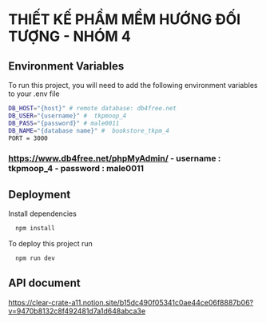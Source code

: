 
# THIẾT KẾ PHẦM MỀM HƯỚNG ĐỐI TƯỢNG - NHÓM 4


## Environment Variables

To run this project, you will need to add the following environment variables to your .env file

```bash
DB_HOST="{host}" # remote database: db4free.net
DB_USER="{username}" #  tkpmoop_4
DB_PASS="{password}" # male0011
DB_NAME="{database name}" #  bookstore_tkpm_4
PORT = 3000
```
### https://www.db4free.net/phpMyAdmin/ - username : tkpmoop_4  - password : male0011 


## Deployment

Install dependencies

```bash
  npm install
```

To deploy this project run

```bash
  npm run dev
```

## API document

https://clear-crate-a11.notion.site/b15dc490f05341c0ae44ce06f8887b06?v=9470b8132c8f492481d7a1d648abca3e
